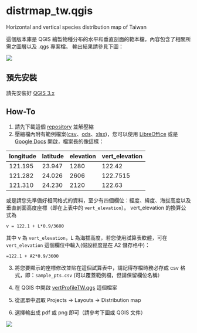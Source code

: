 # distrmap_tw.qgis
Horizontal and vertical species distribution map of Taiwan

這個版本庫是 QGIS 繪製物種分布的水平和垂直剖面的範本檔，內容包含了相關所需之圖層以及 .qgs 專案檔。
輸出結果請參見下圖：

![](https://github.com/mutolisp/distrmap_tw.qgis/raw/master/docs/output_distr_map.png)

## 預先安裝

請先安裝好 [QGIS 3.x](https://qgis.org)

## How-To

1. 請先下載這個 [repository](https://github.com/mutolisp/distrmap_tw.qgis/archive/master.zip) 並解壓縮
2. 壓縮檔內附有範例檔案([csv](https://github.com/mutolisp/distrmap_tw.qgis/raw/sample_pts.csv)、[ods](https://github.com/mutolisp/distrmap_tw.qgis/raw/sample_pts.ods)、[xlsx](https://github.com/mutolisp/distrmap_tw.qgis/raw/sample_pts.xlsx))，您可以使用 [LibreOffice](http://libreoffice.org) 或是 [Google Docs](https://docs.google.com) 開啟，檔案長的像這樣：

|longitude | latitude | elevation | vert_elevation |
|----------|----------|-----------| -------------- |
|121.195   | 23.947   | 1280      |         122.42 |
|121.282   | 24.026   | 2606      |       122.7515 |
|121.310   | 24.230   | 2120      |         122.63 |

或是請您先準備好相同格式的資料，至少有四個欄位：經度、緯度、海拔高度以及垂直剖面高度座標（即在上表中的 ```vert_elevation```）。
vert_elevation 的換算公式為

```
v = 122.1 + L*0.9/3600
```
其中 v 為 ```vert_elevation```，L 為海拔高度，若您使用試算表軟體，可在 ```vert_elevation``` 這個欄位中輸入(假設經度是在 A2 儲存格中)：
```
=122.1 + A2*0.9/3600
```
3. 將您要顯示的座標修改並貼在這個試算表中，請記得存檔時務必存成 csv 格式，即：```sample_pts.csv``` (可以覆蓋範例檔，但請保留欄位名稱）

4. 在 QGIS 中開啟 [vertProfileTW.qgs](https://github.com/mutolisp/distrmap_tw.qgis/raw/vertProfileTW.qgs) 這個檔案

5. 從選單中選取 Projects -> Layouts -> Distribution map

6. 選擇輸出成 pdf 或 png 即可（請參考下圖或 QGIS 文件）

![](https://github.com/mutolisp/distrmap_tw.qgis/raw/master/docs/export_distr_map.png)

